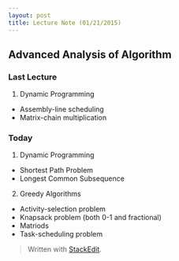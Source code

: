 ```yaml
---
layout: post
title: Lecture Note (01/21/2015)
---
```

## Advanced Analysis of Algorithm  
### Last Lecture  

1. Dynamic Programming  
  -  Assembly-line scheduling
  -  Matrix-chain multiplication   

### Today

1. Dynamic Programming
  - Shortest Path Problem
  - Longest Common Subsequence
2. Greedy Algorithms
  - Activity-selection problem
  - Knapsack problem (both 0-1 and fractional)  
  - Matriods
  - Task-scheduling problem



> Written with [StackEdit](https://stackedit.io/).
